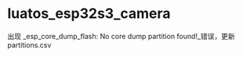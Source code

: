 # luatos_esp32s3_camera
出现 _esp_core_dump_flash: No core dump partition found!_错误，更新 partitions.csv

